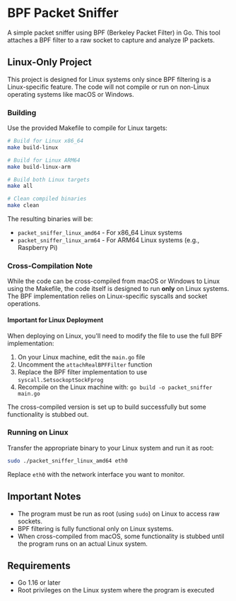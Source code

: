 # BPF Packet Sniffer

A simple packet sniffer using BPF (Berkeley Packet Filter) in Go. This tool attaches a BPF filter to a raw socket to capture and analyze IP packets.

## Linux-Only Project

This project is designed for Linux systems only since BPF filtering is a Linux-specific feature. The code will not compile or run on non-Linux operating systems like macOS or Windows.

### Building

Use the provided Makefile to compile for Linux targets:

```bash
# Build for Linux x86_64
make build-linux

# Build for Linux ARM64 
make build-linux-arm

# Build both Linux targets
make all

# Clean compiled binaries
make clean
```

The resulting binaries will be:
- `packet_sniffer_linux_amd64` - For x86_64 Linux systems
- `packet_sniffer_linux_arm64` - For ARM64 Linux systems (e.g., Raspberry Pi)

### Cross-Compilation Note

While the code can be cross-compiled from macOS or Windows to Linux using the Makefile, the code itself is designed to run **only** on Linux systems. The BPF implementation relies on Linux-specific syscalls and socket operations.

#### Important for Linux Deployment
When deploying on Linux, you'll need to modify the file to use the full BPF implementation:

1. On your Linux machine, edit the `main.go` file
2. Uncomment the `attachRealBPFFilter` function
3. Replace the BPF filter implementation to use `syscall.SetsockoptSockFprog`
4. Recompile on the Linux machine with: `go build -o packet_sniffer main.go`

The cross-compiled version is set up to build successfully but some functionality is stubbed out.

### Running on Linux

Transfer the appropriate binary to your Linux system and run it as root:

```bash
sudo ./packet_sniffer_linux_amd64 eth0
```

Replace `eth0` with the network interface you want to monitor.

## Important Notes

- The program must be run as root (using `sudo`) on Linux to access raw sockets.
- BPF filtering is fully functional only on Linux systems.
- When cross-compiled from macOS, some functionality is stubbed until the program runs on an actual Linux system.

## Requirements

- Go 1.16 or later
- Root privileges on the Linux system where the program is executed
